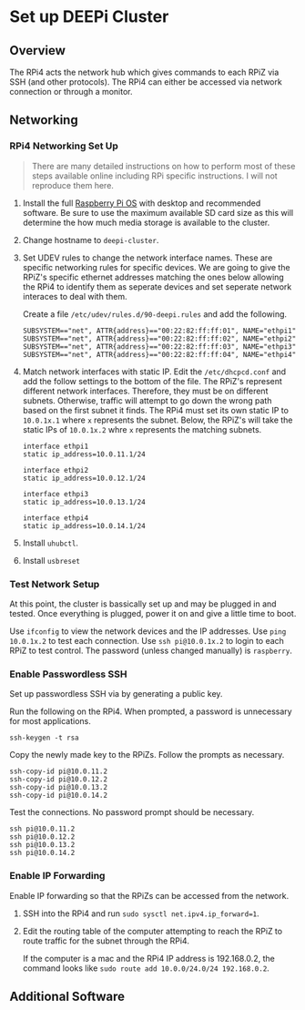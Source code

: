# Set up DEEPi Cluster #

## Overview ##

The RPi4 acts the network hub which gives commands to each RPiZ via
SSH (and other protocols). The RPi4 can either be accessed via network 
connection or through a monitor. 

## Networking ##

### RPi4 Networking Set Up ###

> There are many detailed instructions on how to perform most of these
> steps available online including RPi specific instructions. I will
> not reproduce them here.

1. Install the full [Raspberry Pi
   OS](https://www.raspberrypi.org/software/operating-systems/) with
   desktop and recommended software. Be sure to use the maximum
   available SD card size as this will determine the how much media
   storage is available to the cluster.

2. Change hostname to `deepi-cluster`.

3. Set UDEV rules to change the network interface names. These are
   specific networking rules for specific devices. We are going to
   give the RPiZ's specific ethernet addresses matching the ones below
   allowing the RPi4 to identify them as seperate devices and set
   seperate network interaces to deal with them.

	Create a file `/etc/udev/rules.d/90-deepi.rules` and add the
	following.

	```
	SUBSYSTEM=="net", ATTR{address}=="00:22:82:ff:ff:01", NAME="ethpi1"
	SUBSYSTEM=="net", ATTR{address}=="00:22:82:ff:ff:02", NAME="ethpi2"
	SUBSYSTEM=="net", ATTR{address}=="00:22:82:ff:ff:03", NAME="ethpi3"
	SUBSYSTEM=="net", ATTR{address}=="00:22:82:ff:ff:04", NAME="ethpi4"
	```

4. Match network interfaces with static IP. Edit the
   `/etc/dhcpcd.conf` and add the follow settings to the bottom of the
   file. The RPiZ's represent different network interfaces. Therefore,
   they must be on different subnets. Otherwise, traffic will attempt
   to go down the wrong path based on the first subnet it finds. The
   RPi4 must set its own static IP to `10.0.1x.1` where `x` represents
   the subnet. Below, the RPiZ's will take the static IPs of
   `10.0.1x.2` whre `x` represents the matching subnets.
   

	```
	interface ethpi1
	static ip_address=10.0.11.1/24
		
	interface ethpi2
	static ip_address=10.0.12.1/24
		
	interface ethpi3
	static ip_address=10.0.13.1/24
	
	interface ethpi4
	static ip_address=10.0.14.1/24
	```

5. Install `uhubctl`. <!-- TODO: fill in details here -->

6. Install `usbreset` <!-- TODO: fill in details here -->

### Test Network Setup ###

At this point, the cluster is bassically set up and may be plugged in
and tested. Once everything is plugged, power it on and give a little
time to boot.

Use `ifconfig` to view the network devices and the IP addresses. Use
`ping 10.0.1x.2` to test each connection. Use `ssh pi@10.0.1x.2` to
login to each RPiZ to test control. The password (unless changed manually) is
`raspberry`. 

<!-- TODO: include some troubleshooting here. -->

### Enable Passwordless SSH ###

Set up passwordless SSH via by generating a public key.

Run the following on the RPi4. When prompted, a password is
unnecessary for most applications.

```
ssh-keygen -t rsa
```

Copy the newly made key to the RPiZs. Follow the prompts as necessary.

```
ssh-copy-id pi@10.0.11.2
ssh-copy-id pi@10.0.12.2
ssh-copy-id pi@10.0.13.2
ssh-copy-id pi@10.0.14.2
```

Test the connections. No password prompt should be necessary.

```
ssh pi@10.0.11.2
ssh pi@10.0.12.2
ssh pi@10.0.13.2
ssh pi@10.0.14.2
```

### Enable IP Forwarding ###

Enable IP forwarding so that the RPiZs can be accessed from the network.

1. SSH into the RPi4 and run `sudo sysctl net.ipv4.ip_forward=1`.
2. Edit the routing table of the computer attempting to reach the RPiZ
   to route traffic for the subnet through the RPi4.
   
   If the computer is a mac and the RPi4 IP address is 192.168.0.2,
   the command looks like `sudo route add 10.0.0/24.0/24 192.168.0.2`.


## Additional Software ##

